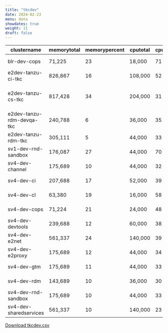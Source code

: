 ```yaml
---
title: "tkcdev"
date: 2024-02-23
menu: data
showdates: true
weight: 11
draft: false
---
```

<!--more-->
| clustername               | memorytotal | memorypercent | cputotal | cpupercent | nodecount | health  | message                     |
| ------------------------- | ----------- | ------------- | -------- | ---------- | --------- | ------- | --------------------------- |
| blr-dev-cops              |      71,225 |            23 |   18,000 |         71 |         6 | HEALTHY | Cluster is healthy          |
| e2dev-tanzu-ci-tkc        |     826,867 |            16 |  108,000 |         52 |         9 | HEALTHY | Cluster is healthy          |
| e2dev-tanzu-cs-tkc        |     817,428 |            34 |  204,000 |         31 |        27 | WARNING | 1 node is in WARNING state. |
| e2dev-tanzu-rdm-devqa-tkc |     240,788 |             6 |   36,000 |         35 |         6 | HEALTHY | Cluster is healthy          |
| e2dev-tanzu-rdm-tkc       |     305,111 |             5 |   44,000 |         33 |         7 | HEALTHY | Cluster is healthy          |
| sv1-dev-rnd-sandbox       |     176,087 |            27 |   44,000 |         70 |         7 | HEALTHY | Cluster is healthy          |
| sv4-dev-channel           |     175,689 |            10 |   44,000 |         32 |         7 | HEALTHY | Cluster is healthy          |
| sv4-dev-ci                |     207,688 |            17 |   52,000 |         39 |         8 | HEALTHY | Cluster is healthy          |
| sv4-dev-cl                |      63,380 |            19 |   16,000 |         58 |         5 | HEALTHY | Cluster is healthy          |
| sv4-dev-cops              |      71,224 |            21 |   24,000 |         48 |         6 | HEALTHY | Cluster is healthy          |
| sv4-dev-devtools          |     239,688 |            12 |   60,000 |         38 |         9 | HEALTHY | Cluster is healthy          |
| sv4-dev-e2net             |     561,337 |            24 |  140,000 |         39 |        11 | HEALTHY | Cluster is healthy          |
| sv4-dev-e2proxy           |     175,689 |            12 |   44,000 |         34 |         7 | HEALTHY | Cluster is healthy          |
| sv4-dev-gtm               |     175,689 |            11 |   44,000 |         33 |         7 | HEALTHY | Cluster is healthy          |
| sv4-dev-rdm               |     143,689 |            10 |   36,000 |         30 |         6 | HEALTHY | Cluster is healthy          |
| sv4-dev-rnd-sandbox       |     175,689 |            10 |   44,000 |         33 |         7 | HEALTHY | Cluster is healthy          |
| sv4-dev-sharedservices    |     561,337 |            10 |  140,000 |         23 |        11 | HEALTHY | Cluster is healthy          |
[Download tkcdev.csv](/csv/tkcdev.csv)
